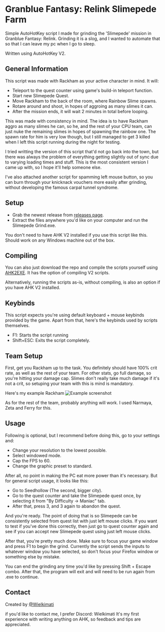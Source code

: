 # Granblue Fantasy: Relink Slimepede Farm
Simple AutoHotKey script I made for grinding the 'Slimepede' mission in Granblue Fantasy: Relink. Grinding it is a slog, and I wanted to automate that so that I can leave my pc when I go to sleep.

Written using AutoHotKey V2.

## General Information
This script was made with Rackham as your active character in mind. It will:
- Teleport to the quest counter using game's build-in teleport function.
- Start new Slimepede Quest.
- Move Rackham to the back of the room, where Rainbow Slime spawns.
- Rotare around and shoot, in hopes of aggroing as many slimes it can.
- After the mission ends, it will wait 2 minutes in total before looping.

This was made with consistency in mind. The idea is to have Rackham aggro as many slimes he can, so he, and the rest of your CPU team, can just nuke the remaining slimes in hopes of spawning the rainbow one. The spawn rate for him is very low though, but I still managed to get 3 killed when I left this script running during the night for testing.

I tried writting the version of this script that'd not go back into the town, but there was always the problem of everything getting slightly out of sync due to varying loading times and stuff. This is the most consistent version I came up with, so I hope it'll help someone else.

I've also attached another script for spamming left mouse button, so you can burn through your knicknack vouchers more easily after grinding, without developing the famous carpal tunnel syndrome.

## Setup
- Grab the newest release from [releases page](https://github.com/Wielkimati/GBFR-Slimepede-Farm/releases).
- Extract the files anywhere you'd like on your computer and run the Slimepede Grind.exe.

You don't need to have AHK V2 installed if you use this script like this. Should work on any Windows machine out of the box.

## Compiling
You can also just download the repo and compile the scripts yourself using [AHK2EXE](https://github.com/AutoHotkey/Ahk2Exe/releases/tag/Ahk2Exe1.1.37.01c). It has the option of compiling V2 scripts.

Alternatively, running the scripts as-is, without compiling, is also an option if you have AHK V2 installed.

## Keybinds
This script expects you're using default keyboard + mouse keybinds provided by the game.
Apart from that, here's the keybinds used by scripts themselves.

- F1: Starts the script running
- Shift+ESC: Exits the script completely.

## Team Setup
First, get you Rackham up to the task. You definitely should have 100% crit rate, as well as the rest of your team. For other stats, go full damage, so you're hitting your damage cap. Slimes don't really take much damage if it's not a crit, so setuping your team with this is mind is mandatory.

Here's my example Rackham
![Example screenshot](https://github.com/Wielkimati/GBFR-Slimepede-Farm/blob/main/RepoImages/ExampleRackham.jpg)

As for the rest of the team, probably anything will work. I used Narmaya, Zeta and Ferry for this.

## Usage
Following is optional, but I recommend before doing this, go to your settings and:
- Change your resolution to the lowest possible.
- Select windowed mode.
- Cap the FPS to 60.
- Change the graphic preset to standard.

After all, no point in making the PC eat more power than it's necessary.
But for general script usage, it looks like this:
- Go to Seedhollow (The second, bigger city).
- Go to the quest counter and take the Slimepede quest once, by selecting it from "By Difficulty -> Maniac" tab.
- After that, press 3, and 3 again to abandon the quest.

And you're ready. The point of doing that is so Slimepede can be consistently selected from quest list with just left mouse clicks. If you want to test if you've done this correctly, then just go to quest counter again and see if you can accept new Slimepede quest using just left mouse clicks.

After that, you're pretty much done. Make sure to focus your game window and press F1 to begin the grind.
Currently the script sends the inputs to whatever window you have selected, so don't focus your Firefox window or something else by mistake.

You can end the grinding any time you'd like by pressing Shift + Escape combo. After that, the program will exit and will need to be run again from .exe to continue.

## Contact
Created by [@Wielkimati](https://github.com/Wielkimati)

if you'd like to contact me, I prefer Discord: Wielkimati
It's my first experience with writing anything on AHK, so feedback and tips are appreciated.
